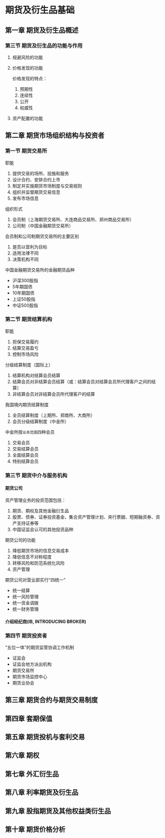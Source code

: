 # 期货及衍生品基础

## 第一章 期货及衍生品概述
### 第三节 期货及衍生品的功能与作用
1. 规避风险的功能
2. 价格发现的功能

   价格发现的特点：
   1. 预期性
   2. 连续性
   3. 公开
   4. 权威性
3. 资产配置的功能

## 第二章 期货市场组织结构与投资者
### 第一节 期货交易所

职能
1. 提供交易的场所、投施和服务
2. 设计合约、安排合约上市
3. 制定并实施期货市场制度与交易规则
4. 组织并监督期货交易信息
5. 发布市场信息

组织形式
1. 会员制（上海期货交易所、大连商品交易所、郑州商品交易所）
2. 公司制（中国金融期货交易所）


会员制和公司制期货交易所的主要区别
1. 是否以营利为目标
2. 适用法律不同
3. 决策机构不同

中国金融期货交易所的金融期货品种
- 沪深300股指
- 5年期国债
- 10年期国债
- 上证50股指
- 中证500股指

### 第二节 期货结算机构

职能
1. 担保交易履约
2. 结算交易盈亏
3. 控制市场风险

分级结算制度（国际上）
1. 结算机构对结算会员结算
2. 结算会员对非结算会员结算（或：结算会员对结算会员所代理客户之间的结算）
3. 非结算会员对非结算会员所代理客户的结算

我国境内期货结算制度
1. 全员结算制度（上期所、郑商所、大商所）
2. 会员分级结算制度（中金所）

中金所按`业务范围`四种会员
1. 交易会员
2. 交易结算会员
3. 全面结算会员
4. 特别结算会员

### 第三节 期货中介与服务机构
#### 期货公司

资产管理业务的投资范围包括：
1. 期货、期权及其他金融衍生品
2. 股票、债券、证券投资基金、集合资产管理计划、央行票据、短期融资券、资产支持证券等
3. 中国证监会认可的其他投资品种

期货公司的功能
1. 降低期货市场的信息交易成本
2. 降低信息不对称程度
3. 转移风险和防范系统化风险
4. 资产管理

期货公司对营业部实行“四统一”
- 统一结算
- 统一风险管理
- 统一资金调拨
- 统一财务管理

#### 介绍经纪商(IB, INTRODUCING BROKER)

### 第四节 期货投资者

“五位一体”的期货监管协调工作机制
- 证监会
- 证监会地方派出机构
- 期货交易所
- 期货市场监控中心
- 期货业协会

## 第三章 期货合约与期货交易制度
## 第四章 套期保值
## 第五章 期货投机与套利交易
## 第六章 期权
## 第七章 外汇衍生品
## 第八章 利率期货及衍生品
## 第九章 股指期货及其他权益类衍生品
## 第十章 期货价格分析
